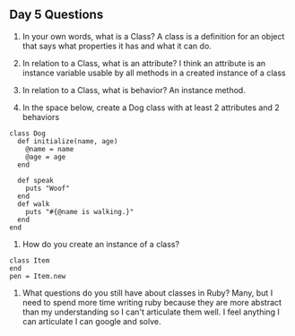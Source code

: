 ## Day 5 Questions

1. In your own words, what is a Class?
A class is a definition for an object that says what properties it has and what it can do.

1. In relation to a Class, what is an attribute? I think an attribute is an instance variable usable by all methods in a created instance of a class

1. In relation to a Class, what is behavior? An instance method.

1. In the space below, create a Dog class with at least 2 attributes and 2 behaviors

```
class Dog
  def initialize(name, age)
    @name = name
    @age = age
  end

  def speak
    puts "Woof"
  end
  def walk
    puts "#{@name is walking.}"
  end
end
```

1. How do you create an instance of a class?
```
class Item
end
pen = Item.new
```

1. What questions do you still have about classes in Ruby? Many, but I need to spend more time writing ruby because they are more abstract than my understanding so I can't articulate them well. I feel anything I can articulate I can google and solve.
